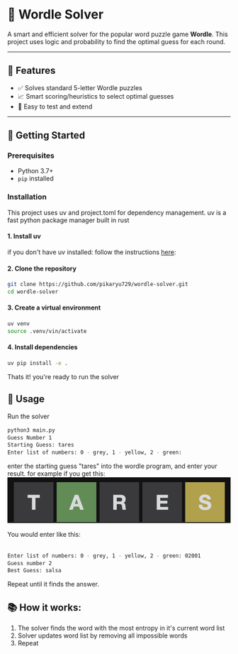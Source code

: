 # 🧠 Wordle Solver

A smart and efficient solver for the popular word puzzle game **Wordle**. This project uses logic and probability to find the optimal guess for each round.

---

## 🎯 Features

- ✅ Solves standard 5-letter Wordle puzzles
- 📈 Smart scoring/heuristics to select optimal guesses
- 🧪 Easy to test and extend

---

## 🚀 Getting Started

### Prerequisites

- Python 3.7+
- `pip` installed

### Installation

This project uses uv and project.toml for dependency management. uv is a fast python package manager built in rust

#### 1. Install uv

if you don't have uv installed:
follow the instructions [here](https://docs.astral.sh/uv/getting-started/installation/):

#### 2. Clone the repository

```bash
git clone https://github.com/pikaryu729/wordle-solver.git
cd wordle-solver
```

#### 3. Create a virtual environment

```bash
uv venv
source .venv/vin/activate
```

#### 4. Install dependencies

```bash
uv pip install -e .
```

Thats it! you're ready to run the solver

## 🧩 Usage

Run the solver

```bash
python3 main.py
Guess Number 1
Starting Guess: tares
Enter list of numbers: 0 - grey, 1 - yellow, 2 - green:
```

enter the starting guess "tares" into the wordle program, and enter your result.
for example if you get this:
![Example wordle](/images/example-wordle.png)

You would enter like this:

```bash

Enter list of numbers: 0 - grey, 1 - yellow, 2 - green: 02001
Guess number 2
Best Guess: salsa
```

Repeat until it finds the answer.

## 📚 How it works:

1. The solver finds the word with the most entropy in it's current word list
2. Solver updates word list by removing all impossible words
3. Repeat
